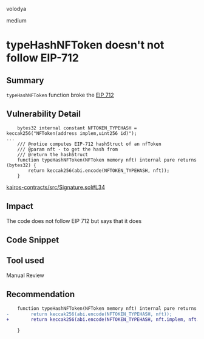 volodya

medium

# typeHashNFToken doesn't not follow EIP-712

## Summary
`typeHashNFToken` function broke the [EIP 712](https://eips.ethereum.org/EIPS/eip-712)
## Vulnerability Detail
```solidity
    bytes32 internal constant NFTOKEN_TYPEHASH = keccak256("NFToken(address implem,uint256 id)");
...
    /// @notice computes EIP-712 hashStruct of an nfToken
    /// @param nft - to get the hash from
    /// @return the hashStruct
    function typeHashNFToken(NFToken memory nft) internal pure returns (bytes32) {
        return keccak256(abi.encode(NFTOKEN_TYPEHASH, nft));
    }
```
[kairos-contracts/src/Signature.sol#L34](https://github.com/sherlock-audit/2023-02-kairos/blob/main/kairos-contracts/src/Signature.sol#L34)
## Impact
The code does not follow EIP 712 but says that it does
## Code Snippet

## Tool used

Manual Review

## Recommendation

```diff
    function typeHashNFToken(NFToken memory nft) internal pure returns (bytes32) {
-        return keccak256(abi.encode(NFTOKEN_TYPEHASH, nft));
+        return keccak256(abi.encode(NFTOKEN_TYPEHASH, nft.implem, nft.id));

    }
```
